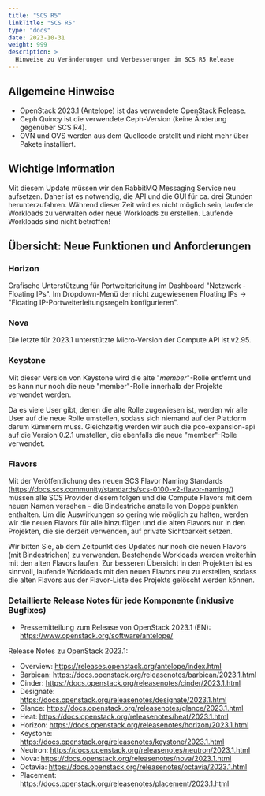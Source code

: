 ```yaml
---
title: "SCS R5"
linkTitle: "SCS R5"
type: "docs"
date: 2023-10-31
weight: 999
description: >
  Hinweise zu Veränderungen und Verbesserungen im SCS R5 Release 
---
```


## Allgemeine Hinweise

- OpenStack 2023.1 (Antelope) ist das verwendete OpenStack Release.
- Ceph Quincy ist die verwendete Ceph-Version (keine Änderung gegenüber SCS R4).
- OVN und OVS werden aus dem Quellcode erstellt und nicht mehr über Pakete installiert.

## Wichtige Information

Mit diesem Update müssen wir den RabbitMQ Messaging Service neu aufsetzen. Daher ist es notwendig, die API und die GUI für ca. drei Stunden herunterzufahren. Während dieser Zeit wird es nicht möglich sein, laufende Workloads zu verwalten oder neue Workloads zu erstellen. Laufende Workloads sind nicht betroffen!

## Übersicht: Neue Funktionen und Anforderungen

### Horizon

Grafische Unterstützung für Portweiterleitung im Dashboard "Netzwerk - Floating IPs". Im Dropdown-Menü der nicht zugewiesenen Floating IPs -> "Floating IP-Portweiterleitungsregeln konfigurieren".

### Nova

Die letzte für 2023.1 unterstützte Micro-Version der Compute API ist v2.95.

### Keystone

Mit dieser Version von Keystone wird die alte "_member_"-Rolle entfernt und es kann nur noch die neue "member"-Rolle innerhalb der Projekte verwendet werden.

Da es viele User gibt, denen die alte Rolle zugewiesen ist, werden wir alle User auf die neue Rolle umstellen, sodass sich niemand auf der Plattform darum kümmern muss. Gleichzeitig werden wir auch die pco-expansion-api auf die Version 0.2.1 umstellen, die ebenfalls die neue "member"-Rolle verwendet.

### Flavors

Mit der Veröffentlichung des neuen SCS Flavor Naming Standards (https://docs.scs.community/standards/scs-0100-v2-flavor-naming/) müssen alle SCS Provider diesem folgen und die Compute Flavors mit dem neuen Namen versehen - die Bindestriche anstelle von Doppelpunkten enthalten. Um die Auswirkungen so gering wie möglich zu halten, werden wir die neuen Flavors für alle hinzufügen und die alten Flavors nur in den Projekten, die sie derzeit verwenden, auf private Sichtbarkeit setzen.

Wir bitten Sie, ab dem Zeitpunkt des Updates nur noch die neuen Flavors (mit Bindestrichen) zu verwenden. Bestehende Workloads werden weiterhin mit den alten Flavors laufen. Zur besseren Übersicht in den Projekten ist es sinnvoll, laufende Workloads mit den neuen Flavors neu zu erstellen, sodass die alten Flavors aus der Flavor-Liste des Projekts gelöscht werden können.

### Detaillierte Release Notes für jede Komponente (inklusive Bugfixes)

- Pressemitteilung zum Release von OpenStack 2023.1 (EN): https://www.openstack.org/software/antelope/

Release Notes zu OpenStack 2023.1:
- Overview: https://releases.openstack.org/antelope/index.html
- Barbican: https://docs.openstack.org/releasenotes/barbican/2023.1.html
- Cinder: https://docs.openstack.org/releasenotes/cinder/2023.1.html
- Designate: https://docs.openstack.org/releasenotes/designate/2023.1.html
- Glance: https://docs.openstack.org/releasenotes/glance/2023.1.html
- Heat: https://docs.openstack.org/releasenotes/heat/2023.1.html
- Horizon: https://docs.openstack.org/releasenotes/horizon/2023.1.html
- Keystone: https://docs.openstack.org/releasenotes/keystone/2023.1.html
- Neutron: https://docs.openstack.org/releasenotes/neutron/2023.1.html
- Nova: https://docs.openstack.org/releasenotes/nova/2023.1.html
- Octavia: https://docs.openstack.org/releasenotes/octavia/2023.1.html
- Placement: https://docs.openstack.org/releasenotes/placement/2023.1.html
 
